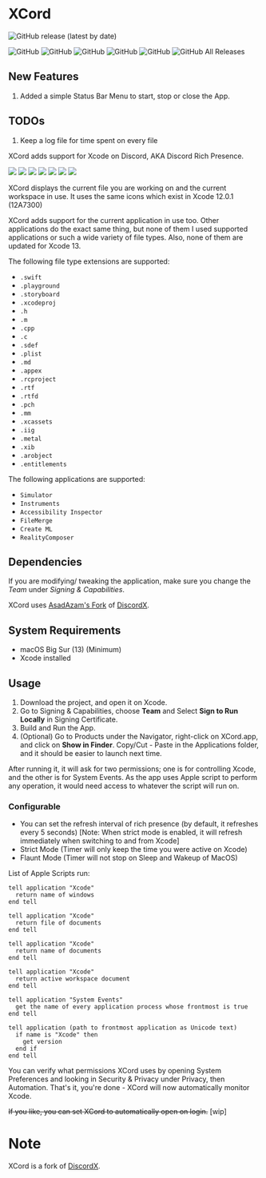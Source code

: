 # XCord
![GitHub release (latest by date)](https://img.shields.io/github/v/release/ErrorErrorError/XCord?style=for-the-badge)

![GitHub](https://img.shields.io/github/license/ErrorErrorError/XCord?style=for-the-badge)
![GitHub](https://img.shields.io/github/issues-raw/ErrorErrorError/XCord?style=for-the-badge)
![GitHub](https://img.shields.io/github/issues-closed-raw/ErrorErrorError/XCord?style=for-the-badge)
![GitHub](https://img.shields.io/github/issues-pr/ErrorErrorError/XCord?style=for-the-badge)
![GitHub](https://img.shields.io/github/last-commit/ErrorErrorError/XCord?style=for-the-badge)
![GitHub All Releases](https://img.shields.io/github/downloads/ErrorErrorError/XCord/total?style=for-the-badge)

## New Features
1. Added a simple Status Bar Menu to start, stop or close the App.

## TODOs
1. Keep a log file for time spent on every file

XCord adds support for Xcode on Discord, AKA Discord Rich Presence.

<p float="center">
  <img src="https://user-images.githubusercontent.com/32137859/94646396-cc2da880-030b-11eb-9c5a-69ce0fe9a993.png">
  <img src="https://user-images.githubusercontent.com/32137859/94650644-b8d30b00-0314-11eb-94f4-d6434d3d1d76.png">
  <img src="https://user-images.githubusercontent.com/32137859/94650802-05b6e180-0315-11eb-93f0-785db0328552.png">
  <img src="https://user-images.githubusercontent.com/32137859/94650965-46aef600-0315-11eb-84cf-5f1cf3f109f7.png">
  <img src="https://user-images.githubusercontent.com/32137859/94651142-98f01700-0315-11eb-8fdb-c11510aaa59b.png">
  <img src="https://user-images.githubusercontent.com/32137859/94651232-c4730180-0315-11eb-90cd-1ef5af4eacbe.png">
  <img src="https://user-images.githubusercontent.com/32137859/94651330-ef5d5580-0315-11eb-96f8-7b633830f950.png">
</p>

XCord displays the current file you are working on and the current workspace in use. It uses the same icons which exist in Xcode 12.0.1 (12A7300)

XCord adds support for the current application in use too. Other applications do the exact same thing, but none of them I used supported applications or such a wide variety of file types. Also, none of them are updated for Xcode 13.

The following file type extensions are supported:
- `.swift`
- `.playground`
- `.storyboard`
- `.xcodeproj`
- `.h`
- `.m`
- `.cpp`
- `.c`
- `.sdef`
- `.plist`
- `.md`
- `.appex`
- `.rcproject`
- `.rtf`
- `.rtfd`
- `.pch`
- `.mm`
- `.xcassets`
- `.iig`
- `.metal`
- `.xib`
- `.arobject`
- `.entitlements`

The following applications are supported:
- `Simulator`
- `Instruments`
- `Accessibility Inspector`
- `FileMerge`
- `Create ML`
- `RealityComposer`

## Dependencies
If you are modifying/ tweaking the application, make sure you change the *Team* under *Signing & Capabilities*.

XCord uses [AsadAzam's Fork](https://github.com/AsadAzam/DiscordX) of [DiscordX](https://github.com/AsadAzam/DiscordX).

## System Requirements
- macOS Big Sur (13) (Minimum)
- Xcode installed

## Usage
1. Download the project, and open it on Xcode.
2. Go to Signing & Capabilities, choose **Team** and Select **Sign to Run Locally** in Signing Certificate.
3. Build and Run the App.
4. (Optional) Go to Products under the Navigator, right-click on XCord.app, and click on **Show in Finder**. Copy/Cut - Paste in the Applications folder, and it should be easier to launch next time.

After running it, it will ask for two permissions; one is for controlling Xcode, and the other is for System Events. As the app uses Apple script to perform any operation, it would need access to whatever the script will run on.

### Configurable
- You can set the refresh interval of rich presence (by default, it refreshes every 5 seconds) [Note: When strict mode is enabled, it will refresh immediately when switching to and from Xcode]
- Strict Mode (Timer will only keep the time you were active on Xcode)
- Flaunt Mode (Timer will not stop on Sleep and Wakeup of MacOS)

List of Apple Scripts run:
```
tell application "Xcode"
  return name of windows
end tell
```
```
tell application "Xcode"
  return file of documents
end tell
```
```
tell application "Xcode"
  return name of documents
end tell
```
```
tell application "Xcode"
  return active workspace document
end tell
```
```
tell application "System Events"
  get the name of every application process whose frontmost is true
end tell
```
```
tell application (path to frontmost application as Unicode text)
  if name is "Xcode" then
    get version
  end if
end tell
```

You can verify what permissions XCord uses by opening System Preferences and looking in Security & Privacy under Privacy, then Automation.
That's it, you're done - XCord will now automatically monitor Xcode.

~~If you like, you can set XCord to automatically open on login.~~ [wip]

# Note
XCord is a fork of [DiscordX](https://github.com/AsadAzam/DiscordX).
